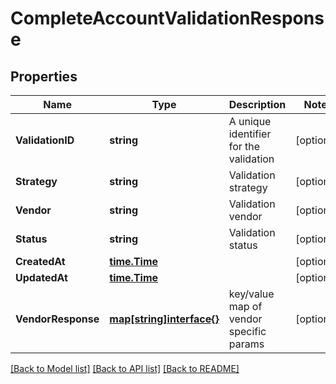 # CompleteAccountValidationResponse

## Properties

Name | Type | Description | Notes
------------ | ------------- | ------------- | -------------
**ValidationID** | **string** | A unique identifier for the validation | [optional] 
**Strategy** | **string** | Validation strategy | [optional] 
**Vendor** | **string** | Validation vendor | [optional] 
**Status** | **string** | Validation status | [optional] 
**CreatedAt** | [**time.Time**](time.Time.md) |  | [optional] 
**UpdatedAt** | [**time.Time**](time.Time.md) |  | [optional] 
**VendorResponse** | [**map[string]interface{}**](.md) | key/value map of vendor specific params | [optional] 

[[Back to Model list]](../README.md#documentation-for-models) [[Back to API list]](../README.md#documentation-for-api-endpoints) [[Back to README]](../README.md)


